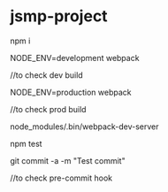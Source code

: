 # jsmp-project

npm i 


NODE_ENV=development webpack

//to check dev build

NODE_ENV=production webpack

//to check prod build


node_modules/.bin/webpack-dev-server

npm test


git commit -a -m "Test commit"

//to check pre-commit hook


